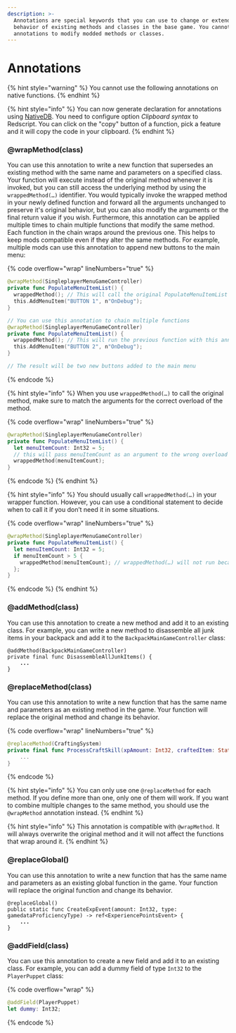```yaml
---
description: >-
  Annotations are special keywords that you can use to change or extend the
  behavior of existing methods and classes in the base game. You cannot use
  annotations to modify modded methods or classes.
---
```


# Annotations

{% hint style="warning" %}
You cannot use the following annotations on native functions.
{% endhint %}

{% hint style="info" %}
You can now generate declaration for annotations using [NativeDB](https://nativedb.red4ext.com). You need to configure option _Clipboard syntax_ to Redscript. You can click on the "copy" button of a function, pick a feature and it will copy the code in your clipboard.
{% endhint %}

### @wrapMethod(class)

You can use this annotation to write a new function that supersedes an existing method with the same name and parameters on a specified class. Your function will execute instead of the original method whenever it is invoked, but you can still access the underlying method by using the `wrappedMethod(…)` identifier. You would typically invoke the wrapped method in your newly defined function and forward all the arguments unchanged to preserve it's original behavior, but you can also modify the arguments or the final return value if you wish. Furthermore, this annotation can be applied multiple times to chain multiple functions that modify the same method. Each function in the chain wraps around the previous one. This helps to keep mods compatible even if they alter the same methods. For example, multiple mods can use this annotation to append new buttons to the main menu:

{% code overflow="wrap" lineNumbers="true" %}
```swift
@wrapMethod(SingleplayerMenuGameController)
private func PopulateMenuItemList() {
  wrappedMethod(); // This will call the original PopulateMenuItemList
  this.AddMenuItem("BUTTON 1", n"OnDebug");
}

// You can use this annotation to chain multiple functions
@wrapMethod(SingleplayerMenuGameController)
private func PopulateMenuItemList() {
  wrappedMethod(); // This will run the previous function with this annotation
  this.AddMenuItem("BUTTON 2", n"OnDebug");
}

​// The result will be two new buttons added to the main menu
```
{% endcode %}

{% hint style="info" %}
When you use `wrappedMethod(…)` to call the original method, make sure to match the arguments for the correct overload of the method.

{% code overflow="wrap" lineNumbers="true" %}
```swift
@wrapMethod(SingleplayerMenuGameController)
private func PopulateMenuItemList() {
  let menuItemCount: Int32 = 5;
  // this will pass menuItemCount as an argument to the wrong overload of PopulateMenuItemList
  wrappedMethod(menuItemCount);
}
```
{% endcode %}
{% endhint %}

{% hint style="info" %}
You should usually call `wrappedMethod(…)` in your wrapper function. However, you can use a conditional statement to decide when to call it if you don’t need it in some situations.

{% code overflow="wrap" lineNumbers="true" %}
```swift
@wrapMethod(SingleplayerMenuGameController)
private func PopulateMenuItemList() {
  let menuItemCount: Int32 = 5;
  if menuItemCount > 5 {
    wrappedMethod(menuItemCount); // wrappedMethod(…) will not run because menuItemCount is not greater than 5
  };
}
```
{% endcode %}
{% endhint %}

### @addMethod(class)

You can use this annotation to create a new method and add it to an existing class. For example, you can write a new method to disassemble all junk items in your backpack and add it to the `BackpackMainGameController` class:

<pre class="language-swift" data-overflow="wrap" data-line-numbers><code class="lang-swift">@addMethod(BackpackMainGameController)
private final func DisassembleAllJunkItems() {
<strong>    ...
</strong>}
</code></pre>

### @replaceMethod(class)

You can use this annotation to write a new function that has the same name and parameters as an existing method in the game. Your function will replace the original method and change its behavior.

{% code overflow="wrap" lineNumbers="true" %}
```swift
@replaceMethod(CraftingSystem)
private final func ProcessCraftSkill(xpAmount: Int32, craftedItem: StatsObjectID) {
    ...
}
```
{% endcode %}

{% hint style="info" %}
You can only use one `@replaceMethod` for each method. If you define more than one, only one of them will work. If you want to combine multiple changes to the same method, you should use the `@wrapMethod` annotation instead.
{% endhint %}

{% hint style="info" %}
This annotation is compatible with `@wrapMethod`. It will always overwrite the original method and it will not affect the functions that wrap around it.
{% endhint %}

### @replaceGlobal()

You can use this annotation to write a new function that has the same name and parameters as an existing global function in the game. Your function will replace the original function and change its behavior.

<pre class="language-swift" data-overflow="wrap" data-line-numbers><code class="lang-swift">@replaceGlobal()
public static func CreateExpEvent(amount: Int32, type: gamedataProficiencyType) -> ref&#x3C;ExperiencePointsEvent> {
<strong>    ...
</strong>}
</code></pre>

### @addField(class)

You can use this annotation to create a new field and add it to an existing class. For example, you can add a dummy field of type `Int32` to the `PlayerPuppet` class:

{% code overflow="wrap" %}
```swift
@addField(PlayerPuppet)
let dummy: Int32;
```
{% endcode %}
